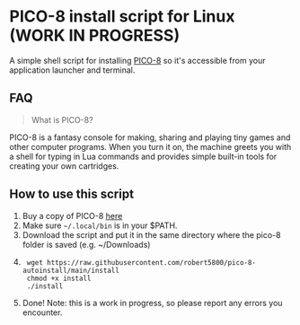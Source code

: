 # PICO-8 install script for Linux (WORK IN PROGRESS)

A simple shell script for installing [PICO-8](https://www.lexaloffle.com/pico-8.php) so it's accessible from your application launcher and terminal. 

## FAQ

> What is PICO-8?

PICO-8 is a fantasy console for making, sharing and playing tiny games and other computer programs. When you turn it on, the machine greets you with a shell for typing in Lua commands and provides simple built-in tools for creating your own cartridges.

## How to use this script

1. Buy a copy of PICO-8 [here](https://www.lexaloffle.com/pico-8.php)
2. Make sure ``~/.local/bin`` is in your $PATH.
3. Download the script and put it in the same directory where the pico-8 folder is saved (e.g. ~/Downloads) 
4. ```
    wget https://raw.githubusercontent.com/robert5800/pico-8-autoinstall/main/install
    chmod +x install
    ./install
5. Done! Note: this is a work in progress, so please report any errors you encounter.
